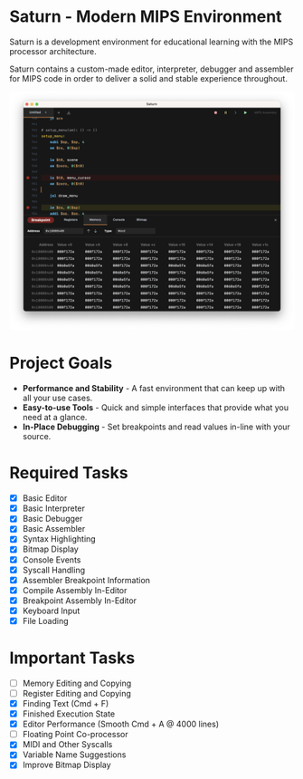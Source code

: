 # Saturn - Modern MIPS Environment

Saturn is a development environment for educational learning with the MIPS processor architecture.

Saturn contains a custom-made editor, interpreter, debugger and assembler for MIPS code in order to deliver a solid and stable experience throughout.

![Saturn Early Development Screenshot](README.png)

# Project Goals
 - **Performance and Stability** - A fast environment that can keep up with all your use cases.
 - **Easy-to-use Tools** - Quick and simple interfaces that provide what you need at a glance.
 - **In-Place Debugging** - Set breakpoints and read values in-line with your source.

# Required Tasks
- [x] Basic Editor
- [x] Basic Interpreter
- [x] Basic Debugger
- [x] Basic Assembler
- [x] Syntax Highlighting
- [x] Bitmap Display
- [x] Console Events
- [x] Syscall Handling
- [x] Assembler Breakpoint Information
- [x] Compile Assembly In-Editor
- [x] Breakpoint Assembly In-Editor
- [x] Keyboard Input
- [x] File Loading

# Important Tasks
- [ ] Memory Editing and Copying
- [ ] Register Editing and Copying
- [x] Finding Text (Cmd + F)
- [x] Finished Execution State
- [x] Editor Performance (Smooth Cmd + A @ 4000 lines)
- [ ] Floating Point Co-processor
- [x] MIDI and Other Syscalls
- [x] Variable Name Suggestions
- [x] Improve Bitmap Display
